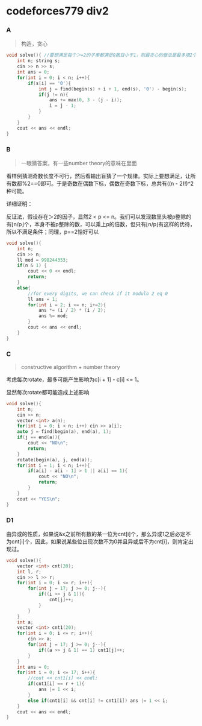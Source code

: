 # codeforces779 div2

### A

> 构造，贪心

```cpp
void solve(){ //要想满足每个＞=2的子串都满足0数目小于1，则最贪心的做法是最多填2个
    int n; string s;
    cin >> n >> s;
    int ans = 0;
    for(int i = 0; i < n; i++){
        if(s[i] == '0'){
            int j = find(begin(s) + i + 1, end(s), '0') - begin(s);
            if(j != n){
                ans += max(0, 3 - (j - i));
                i = j - 1;
            }
        }
    }
    cout << ans << endl;
}
```

### B

> 一眼猜答案，有一些number theory的意味在里面

看样例猜测奇数长度不可行，然后看输出盲猜了一个规律。实际上要想满足，让所有数都%2==0即可。于是奇数在偶数下标，偶数在奇数下标，总共有((n - 2)!)^2种可能。

详细证明：

反证法，假设存在＞2的因子，显然2 < p <= n。我们可以发现数里头被p整除的有⌊n/p⌋个，本身不被p整除的数，可以乘上p的倍数，但只有⌊n/p⌋有这样的优待，所以不满足条件；同理，p==2恰好可以

```cpp
void solve(){
    int n;
    cin >> n;
    ll mod = 998244353;
    if(n & 1) {
        cout << 0 << endl;
        return;
    }
    else{
        //for every digits, we can check if it modulo 2 eq 0
        ll ans = 1;
        for(int i = 2; i <= n; i+=2){
            ans *= (i / 2) * (i / 2);
            ans %= mod;
        }
        cout << ans << endl;
    }
}
```

### C

> constructive algorithm + number theory

考虑每次rotate，最多可能产生影响为c[i + 1] - c[i] <= 1。

显然每次rotate都可能造成上述影响

```cpp
void solve(){
    int n;
    cin >> n;
    vector <int> a(n);
    for(int i = 0; i < n; i++) cin >> a[i];
    auto j = find(begin(a), end(a), 1);
    if(j == end(a)){
        cout << "NO\n";
        return;
    }
    rotate(begin(a), j, end(a));
    for(int i = 1; i < n; i++){
        if(a[i] - a[i - 1] > 1 || a[i] == 1){
            cout << "NO\n";
            return;
        }
    }
    cout << "YES\n";
}
```

### D1

由异或的性质，如果说&x之前所有数的某一位为cnt[i]个，那么异或1之后必定不为cnt[i]个，因此，如果说某些位出现次数不为0并且异或后不为cnt[i]，则肯定出现过。

```cpp
void solve(){
    vector <int> cnt(20);
    int l, r;
    cin >> l >> r;
    for(int i = 0; i <= r; i++){
        for(int j = 17; j >= 0; j--){
            if((i >> j & 1)){
                cnt[j]++;
            }
        }
    }
    int a;
    vector <int> cnt1(20);
    for(int i = 0; i <= r; i++){
        cin >> a;
        for(int j = 17; j >= 0; j--){
            if((a >> j & 1) == 1) cnt1[j]++;
        }
    }
    int ans = 0;
    for(int i = 0; i <= 17; i++){
        //cout << cnt1[i] << endl;
        if(cnt1[i] == r + 1){
            ans |= 1 << i;
        }
        else if(cnt1[i] && cnt[i] != cnt1[i]) ans |= 1 << i;
    }
    cout << ans << endl;
}
```


